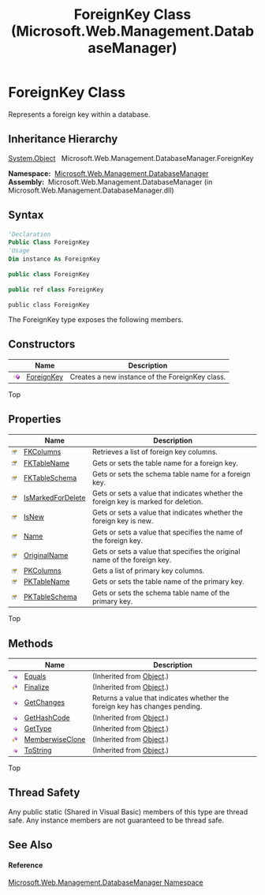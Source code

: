 ﻿---
title: ForeignKey Class (Microsoft.Web.Management.DatabaseManager)
TOCTitle: ForeignKey Class
ms:assetid: T:Microsoft.Web.Management.DatabaseManager.ForeignKey
ms:mtpsurl: https://msdn.microsoft.com/en-us/library/microsoft.web.management.databasemanager.foreignkey(v=VS.90)
ms:contentKeyID: 20476630
ms.date: 05/02/2012
mtps_version: v=VS.90
f1_keywords:
- Microsoft.Web.Management.DatabaseManager.ForeignKey
dev_langs:
- CSharp
- JScript
- VB
- c++
api_location:
- Microsoft.Web.Management.DatabaseManager.dll
api_name:
- Microsoft.Web.Management.DatabaseManager.ForeignKey
api_type:
- Managed
topic_type:
- apiref
- kbSyntax
product_family_name: VS
ROBOTS: INDEX,FOLLOW
---

# ForeignKey Class

Represents a foreign key within a database.

## Inheritance Hierarchy

[System.Object](https://msdn.microsoft.com/en-us/library/e5kfa45b\(v=vs.90\))  
  Microsoft.Web.Management.DatabaseManager.ForeignKey  

**Namespace:**  [Microsoft.Web.Management.DatabaseManager](microsoft-web-management-databasemanager-namespace.md)  
**Assembly:**  Microsoft.Web.Management.DatabaseManager (in Microsoft.Web.Management.DatabaseManager.dll)

## Syntax

``` vb
'Declaration
Public Class ForeignKey
'Usage
Dim instance As ForeignKey
```

``` csharp
public class ForeignKey
```

``` c++
public ref class ForeignKey
```

``` jscript
public class ForeignKey
```

The ForeignKey type exposes the following members.

## Constructors

<table>
<thead>
<tr class="header">
<th> </th>
<th>Name</th>
<th>Description</th>
</tr>
</thead>
<tbody>
<tr class="odd">
<td><img src="images/Dd565996.pubmethod(en-us,VS.90).gif" title="Public method" alt="Public method" /></td>
<td><a href="foreignkey-constructor-microsoft-web-management-databasemanager.md">ForeignKey</a></td>
<td>Creates a new instance of the ForeignKey class.</td>
</tr>
</tbody>
</table>


Top

## Properties

<table>
<thead>
<tr class="header">
<th> </th>
<th>Name</th>
<th>Description</th>
</tr>
</thead>
<tbody>
<tr class="odd">
<td><img src="images/Dd565996.pubproperty(en-us,VS.90).gif" title="Public property" alt="Public property" /></td>
<td><a href="foreignkey-fkcolumns-property-microsoft-web-management-databasemanager.md">FKColumns</a></td>
<td>Retrieves a list of foreign key columns.</td>
</tr>
<tr class="even">
<td><img src="images/Dd565996.pubproperty(en-us,VS.90).gif" title="Public property" alt="Public property" /></td>
<td><a href="foreignkey-fktablename-property-microsoft-web-management-databasemanager.md">FKTableName</a></td>
<td>Gets or sets the table name for a foreign key.</td>
</tr>
<tr class="odd">
<td><img src="images/Dd565996.pubproperty(en-us,VS.90).gif" title="Public property" alt="Public property" /></td>
<td><a href="foreignkey-fktableschema-property-microsoft-web-management-databasemanager.md">FKTableSchema</a></td>
<td>Gets or sets the schema table name for a foreign key.</td>
</tr>
<tr class="even">
<td><img src="images/Dd565996.pubproperty(en-us,VS.90).gif" title="Public property" alt="Public property" /></td>
<td><a href="foreignkey-ismarkedfordelete-property-microsoft-web-management-databasemanager.md">IsMarkedForDelete</a></td>
<td>Gets or sets a value that indicates whether the foreign key is marked for deletion.</td>
</tr>
<tr class="odd">
<td><img src="images/Dd565996.pubproperty(en-us,VS.90).gif" title="Public property" alt="Public property" /></td>
<td><a href="foreignkey-isnew-property-microsoft-web-management-databasemanager.md">IsNew</a></td>
<td>Gets or sets a value that indicates whether the foreign key is new.</td>
</tr>
<tr class="even">
<td><img src="images/Dd565996.pubproperty(en-us,VS.90).gif" title="Public property" alt="Public property" /></td>
<td><a href="foreignkey-name-property-microsoft-web-management-databasemanager.md">Name</a></td>
<td>Gets or sets a value that specifies the name of the foreign key.</td>
</tr>
<tr class="odd">
<td><img src="images/Dd565996.pubproperty(en-us,VS.90).gif" title="Public property" alt="Public property" /></td>
<td><a href="foreignkey-originalname-property-microsoft-web-management-databasemanager.md">OriginalName</a></td>
<td>Gets or sets a value that specifies the original name of the foreign key.</td>
</tr>
<tr class="even">
<td><img src="images/Dd565996.pubproperty(en-us,VS.90).gif" title="Public property" alt="Public property" /></td>
<td><a href="foreignkey-pkcolumns-property-microsoft-web-management-databasemanager.md">PKColumns</a></td>
<td>Gets a list of primary key columns.</td>
</tr>
<tr class="odd">
<td><img src="images/Dd565996.pubproperty(en-us,VS.90).gif" title="Public property" alt="Public property" /></td>
<td><a href="foreignkey-pktablename-property-microsoft-web-management-databasemanager.md">PKTableName</a></td>
<td>Gets or sets the table name of the primary key.</td>
</tr>
<tr class="even">
<td><img src="images/Dd565996.pubproperty(en-us,VS.90).gif" title="Public property" alt="Public property" /></td>
<td><a href="foreignkey-pktableschema-property-microsoft-web-management-databasemanager.md">PKTableSchema</a></td>
<td>Gets or sets the schema table name of the primary key.</td>
</tr>
</tbody>
</table>


Top

## Methods

<table>
<thead>
<tr class="header">
<th> </th>
<th>Name</th>
<th>Description</th>
</tr>
</thead>
<tbody>
<tr class="odd">
<td><img src="images/Dd565996.pubmethod(en-us,VS.90).gif" title="Public method" alt="Public method" /></td>
<td><a href="https://msdn.microsoft.com/en-us/library/bsc2ak47(v=vs.90)">Equals</a></td>
<td>(Inherited from <a href="https://msdn.microsoft.com/en-us/library/e5kfa45b(v=vs.90)">Object</a>.)</td>
</tr>
<tr class="even">
<td><img src="images/Dd565996.protmethod(en-us,VS.90).gif" title="Protected method" alt="Protected method" /></td>
<td><a href="https://msdn.microsoft.com/en-us/library/4k87zsw7(v=vs.90)">Finalize</a></td>
<td>(Inherited from <a href="https://msdn.microsoft.com/en-us/library/e5kfa45b(v=vs.90)">Object</a>.)</td>
</tr>
<tr class="odd">
<td><img src="images/Dd565996.pubmethod(en-us,VS.90).gif" title="Public method" alt="Public method" /></td>
<td><a href="foreignkey-getchanges-method-microsoft-web-management-databasemanager.md">GetChanges</a></td>
<td>Returns a value that indicates whether the foreign key has changes pending.</td>
</tr>
<tr class="even">
<td><img src="images/Dd565996.pubmethod(en-us,VS.90).gif" title="Public method" alt="Public method" /></td>
<td><a href="https://msdn.microsoft.com/en-us/library/zdee4b3y(v=vs.90)">GetHashCode</a></td>
<td>(Inherited from <a href="https://msdn.microsoft.com/en-us/library/e5kfa45b(v=vs.90)">Object</a>.)</td>
</tr>
<tr class="odd">
<td><img src="images/Dd565996.pubmethod(en-us,VS.90).gif" title="Public method" alt="Public method" /></td>
<td><a href="https://msdn.microsoft.com/en-us/library/dfwy45w9(v=vs.90)">GetType</a></td>
<td>(Inherited from <a href="https://msdn.microsoft.com/en-us/library/e5kfa45b(v=vs.90)">Object</a>.)</td>
</tr>
<tr class="even">
<td><img src="images/Dd565996.protmethod(en-us,VS.90).gif" title="Protected method" alt="Protected method" /></td>
<td><a href="https://msdn.microsoft.com/en-us/library/57ctke0a(v=vs.90)">MemberwiseClone</a></td>
<td>(Inherited from <a href="https://msdn.microsoft.com/en-us/library/e5kfa45b(v=vs.90)">Object</a>.)</td>
</tr>
<tr class="odd">
<td><img src="images/Dd565996.pubmethod(en-us,VS.90).gif" title="Public method" alt="Public method" /></td>
<td><a href="https://msdn.microsoft.com/en-us/library/7bxwbwt2(v=vs.90)">ToString</a></td>
<td>(Inherited from <a href="https://msdn.microsoft.com/en-us/library/e5kfa45b(v=vs.90)">Object</a>.)</td>
</tr>
</tbody>
</table>


Top

## Thread Safety

Any public static (Shared in Visual Basic) members of this type are thread safe. Any instance members are not guaranteed to be thread safe.

## See Also

#### Reference

[Microsoft.Web.Management.DatabaseManager Namespace](microsoft-web-management-databasemanager-namespace.md)

